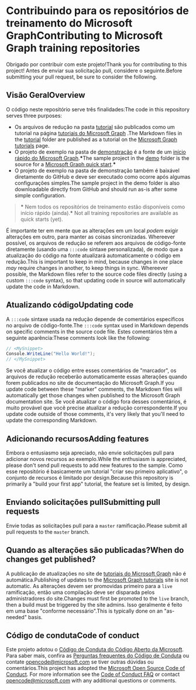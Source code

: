 # <a name="contributing-to-microsoft-graph-training-repositories"></a><span data-ttu-id="d435f-101">Contribuindo para os repositórios de treinamento do Microsoft Graph</span><span class="sxs-lookup"><span data-stu-id="d435f-101">Contributing to Microsoft Graph training repositories</span></span>

<span data-ttu-id="d435f-102">Obrigado por contribuir com este projeto!</span><span class="sxs-lookup"><span data-stu-id="d435f-102">Thank you for contributing to this project!</span></span> <span data-ttu-id="d435f-103">Antes de enviar sua solicitação pull, considere o seguinte.</span><span class="sxs-lookup"><span data-stu-id="d435f-103">Before submitting your pull request, be sure to consider the following.</span></span>

## <a name="overview"></a><span data-ttu-id="d435f-104">Visão Geral</span><span class="sxs-lookup"><span data-stu-id="d435f-104">Overview</span></span>

<span data-ttu-id="d435f-105">O código neste repositório serve três finalidades:</span><span class="sxs-lookup"><span data-stu-id="d435f-105">The code in this repository serves three purposes:</span></span>

- <span data-ttu-id="d435f-106">Os arquivos de redução na pasta [tutorial](/tutorial) são publicados como um tutorial na página [tutoriais do Microsoft Graph](https://docs.microsoft.com/graph/tutorials) .</span><span class="sxs-lookup"><span data-stu-id="d435f-106">The Markdown files in the [tutorial](/tutorial) folder are published as a tutorial on the [Microsoft Graph tutorials](https://docs.microsoft.com/graph/tutorials) page.</span></span>
- <span data-ttu-id="d435f-107">O projeto de exemplo na pasta de [demonstração](/demo) é a fonte de um [início rápido do Microsoft Graph](https://developer.microsoft.com/graph/quick-start).**\***</span><span class="sxs-lookup"><span data-stu-id="d435f-107">The sample project in the [demo](/demo) folder is the source for a [Microsoft Graph quick start](https://developer.microsoft.com/graph/quick-start).**\***</span></span>
- <span data-ttu-id="d435f-108">O projeto de exemplo na pasta de demonstração também é baixável diretamente do GitHub e deve ser executado como ocorre após algumas configurações simples.</span><span class="sxs-lookup"><span data-stu-id="d435f-108">The sample project in the demo folder is also downloadable directly from GitHub and should run as-is after some simple configuration.</span></span>

> <span data-ttu-id="d435f-109">**\*** Nem todos os repositórios de treinamento estão disponíveis como início rápido (ainda).</span><span class="sxs-lookup"><span data-stu-id="d435f-109">**\*** Not all training repositories are available as quick starts (yet).</span></span>

<span data-ttu-id="d435f-110">É importante ter em mente que as alterações em um local *podem* exigir alterações em outro, para manter as coisas sincronizadas. Whereever possível, os arquivos de redução se referem aos arquivos de código-fonte diretamente (usando uma `:::code` sintaxe personalizada), de modo que a atualização do código na fonte atualizará automaticamente o código em redução.</span><span class="sxs-lookup"><span data-stu-id="d435f-110">This is important to keep in mind, because changes in one place *may* require changes in another, to keep things in sync. Whereever possible, the Markdown files refer to the source code files directly (using a custom `:::code` syntax), so that updating code in source will automatically update the code in Markdown.</span></span>

## <a name="updating-code"></a><span data-ttu-id="d435f-111">Atualizando código</span><span class="sxs-lookup"><span data-stu-id="d435f-111">Updating code</span></span>

<span data-ttu-id="d435f-112">A `:::code` sintaxe usada na redução depende de comentários específicos no arquivo de código-fonte.</span><span class="sxs-lookup"><span data-stu-id="d435f-112">The `:::code` syntax used in Markdown depends on specific comments in the source code file.</span></span> <span data-ttu-id="d435f-113">Estes comentários têm a seguinte aparência:</span><span class="sxs-lookup"><span data-stu-id="d435f-113">These comments look like the following:</span></span>

```csharp
// <MySnippet>
Console.WriteLine("Hello World!");
// </MySnippet>
```

<span data-ttu-id="d435f-114">Se você atualizar o código entre esses comentários de "marcador", os arquivos de redução receberão automaticamente essas alterações quando forem publicados no site de documentação do Microsoft Graph.</span><span class="sxs-lookup"><span data-stu-id="d435f-114">If you update code between these "marker" comments, the Markdown files will automatically get those changes when published to the Microsoft Graph documentation site.</span></span> <span data-ttu-id="d435f-115">Se você atualizar o código fora desses comentários, é muito provável que você precise atualizar a redução correspondente.</span><span class="sxs-lookup"><span data-stu-id="d435f-115">If you update code outside of those comments, it's very likely that you'll need to update the corresponding Markdown.</span></span>

## <a name="adding-features"></a><span data-ttu-id="d435f-116">Adicionando recursos</span><span class="sxs-lookup"><span data-stu-id="d435f-116">Adding features</span></span>

<span data-ttu-id="d435f-117">Embora o entusiasmo seja apreciado, não envie solicitações pull para adicionar novos recursos ao exemplo.</span><span class="sxs-lookup"><span data-stu-id="d435f-117">While the enthusiasm is appreciated, please don't send pull requests to add new features to the sample.</span></span> <span data-ttu-id="d435f-118">Como esse repositório é basicamente um tutorial "criar seu primeiro aplicativo", o conjunto de recursos é limitado por design.</span><span class="sxs-lookup"><span data-stu-id="d435f-118">Because this repository is primarily a "build your first app" tutorial, the feature set is limited, by design.</span></span>

## <a name="submitting-pull-requests"></a><span data-ttu-id="d435f-119">Enviando solicitações pull</span><span class="sxs-lookup"><span data-stu-id="d435f-119">Submitting pull requests</span></span>

<span data-ttu-id="d435f-120">Envie todas as solicitações pull para a `master` ramificação.</span><span class="sxs-lookup"><span data-stu-id="d435f-120">Please submit all pull requests to the `master` branch.</span></span>

## <a name="when-do-changes-get-published"></a><span data-ttu-id="d435f-121">Quando as alterações são publicadas?</span><span class="sxs-lookup"><span data-stu-id="d435f-121">When do changes get published?</span></span>

<span data-ttu-id="d435f-122">A publicação de atualizações no site de [tutoriais do Microsoft Graph](https://docs.microsoft.com/graph/tutorials) não é automática.</span><span class="sxs-lookup"><span data-stu-id="d435f-122">Publishing of updates to the [Microsoft Graph tutorials](https://docs.microsoft.com/graph/tutorials) site is not automatic.</span></span> <span data-ttu-id="d435f-123">As alterações devem ser promovidas primeiro para a `live` ramificação, então uma compilação deve ser disparada pelos administradores do site.</span><span class="sxs-lookup"><span data-stu-id="d435f-123">Changes must first be promoted to the `live` branch, then a build must be triggered by the site admins.</span></span> <span data-ttu-id="d435f-124">Isso geralmente é feito em uma base "conforme necessário".</span><span class="sxs-lookup"><span data-stu-id="d435f-124">This is typically done on an "as-needed" basis.</span></span>

## <a name="code-of-conduct"></a><span data-ttu-id="d435f-125">Código de conduta</span><span class="sxs-lookup"><span data-stu-id="d435f-125">Code of conduct</span></span>

<span data-ttu-id="d435f-p106">Este projeto adotou o [Código de Conduta do Código Aberto da Microsoft](https://opensource.microsoft.com/codeofconduct/). Para saber mais, confira as [Perguntas frequentes do Código de Conduta](https://opensource.microsoft.com/codeofconduct/faq/) ou contate [opencode@microsoft.com](mailto:opencode@microsoft.com) se tiver outras dúvidas ou comentários.</span><span class="sxs-lookup"><span data-stu-id="d435f-p106">This project has adopted the [Microsoft Open Source Code of Conduct](https://opensource.microsoft.com/codeofconduct/). For more information see the [Code of Conduct FAQ](https://opensource.microsoft.com/codeofconduct/faq/) or contact [opencode@microsoft.com](mailto:opencode@microsoft.com) with any additional questions or comments.</span></span>
